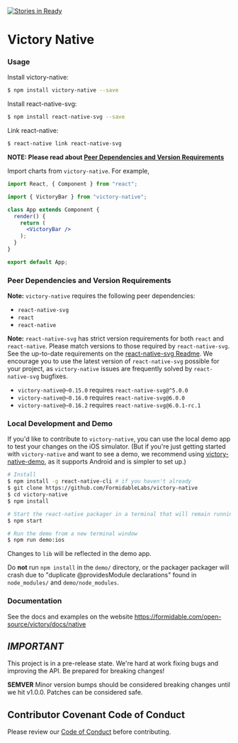 [![Stories in Ready](https://badge.waffle.io/FormidableLabs/victory-native.png?label=ready&title=Ready)](https://waffle.io/FormidableLabs/victory-native)
# Victory Native

### Usage

Install victory-native:
```sh
$ npm install victory-native --save
```

Install react-native-svg:
```sh
$ npm install react-native-svg --save
```

Link react-native:
```sh
$ react-native link react-native-svg
```
**NOTE: Please read about [Peer Dependencies and Version Requirements](#peer-dependencies-and-version-requirements)**

Import charts from `victory-native`. For example,

```jsx
import React, { Component } from "react";

import { VictoryBar } from "victory-native";

class App extends Component {
  render() {
    return (
      <VictoryBar />
    );
  }
}

export default App;
```

### Peer Dependencies and Version Requirements

**Note:** `victory-native` requires the following peer dependencies:
  - `react-native-svg`
  - `react`
  - `react-native`

**Note:** `react-native-svg` has strict version requirements for both `react` and `react-native`. Please match versions to those required by `react-native-svg`. See the up-to-date requirements on the [react-native-svg Readme][react-native-svg-readme].
We encourage you to use the latest version of `react-native-svg` possible for your project, as `victory-native` issues are frequently solved by `react-native-svg` bugfixes.

* `victory-native@~0.15.0` requires `react-native-svg@^5.0.0`
* `victory-native@~0.16.0` requires `react-native-svg@6.0.0`
* `victory-native@~0.16.2` requires `react-native-svg@6.0.1-rc.1`




### Local Development and Demo

If you'd like to contribute to `victory-native`, you can use the local demo app to test your changes on the iOS simulator. (But if you're just getting started with `victory-native` and want to see a demo, we recommend using [victory-native-demo][victory-native-demo], as it supports Android and is simpler to set up.)

```sh
# Install
$ npm install -g react-native-cli # if you haven't already
$ git clone https://github.com/FormidableLabs/victory-native
$ cd victory-native
$ npm install

# Start the react-native packager in a terminal that will remain running
$ npm start

# Run the demo from a new terminal window
$ npm run demo:ios
```

Changes to `lib` will be reflected in the demo app.

Do **not** run `npm install` in the `demo/` directory, or the packager packager will crash due to
"duplicate @providesModule declarations" found in `node_modules/` and `demo/node_modules`.

### Documentation

See the docs and examples on the website https://formidable.com/open-source/victory/docs/native

## _IMPORTANT_

This project is in a pre-release state. We're hard at work fixing bugs and improving the API. Be prepared for breaking changes!

**SEMVER** Minor version bumps should be considered breaking changes until we hit v1.0.0. Patches can be considered safe.

## Contributor Covenant Code of Conduct

Please review our [Code of Conduct][code] before contributing.

[code]: https://github.com/FormidableLabs/builder-victory-component/blob/master/CONTRIBUTING.md#contributor-covenant-code-of-conduct
[victory-native-demo]:https://github.com/FormidableLabs/victory-native-demo
[react-native-svg-readme]: https://github.com/react-native-community/react-native-svg#notice
